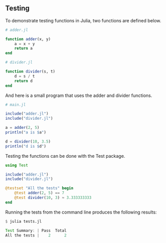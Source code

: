 ---
---

## Testing

To demonstrate testing functions in Julia, two functions are defined below.

```julia
# adder.jl

function adder(x, y)
    a = x + y
    return a
end
```

```julia
# divider.jl

function divider(s, t)
    d = s / t
    return d
end
```

And here is a small program that uses the adder and divider functions.

```julia
# main.jl

include("adder.jl")
include("divider.jl")

a = adder(2, 5)
println("a is $a")

d = divider(10, 3.5)
println("d is $d")
```

Testing the functions can be done with the Test package.

```julia
using Test

include("adder.jl")
include("divider.jl")

@testset "All the tests" begin
    @test adder(2, 5) == 7
    @test divider(10, 3) ≈ 3.333333333
end
```

Running the tests from the command line produces the following results:

```julia
$ julia tests.jl

Test Summary: | Pass  Total
All the tests |    2      2
```